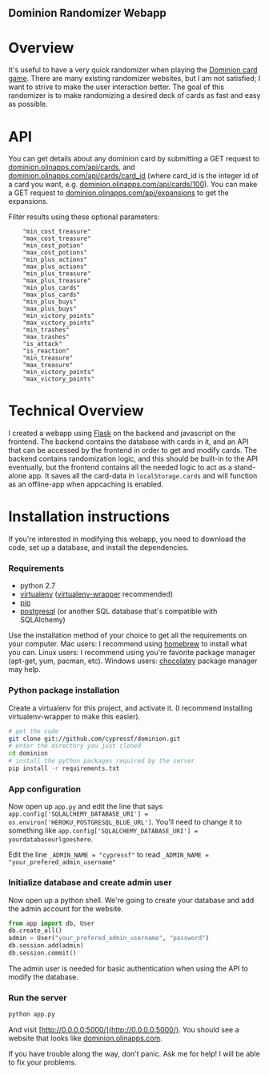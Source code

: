 Dominion Randomizer Webapp
---------------------------

Overview
========
It's useful to have a very quick randomizer when playing the [Dominion card game](http://www.riograndegames.com/games.html?id=278). There are many existing randomizer websites, but I am not satisfied; I want to strive to make the user interaction better. The goal of this randomizer is to make randomizing a desired deck of cards as fast and easy as possible.

API
===
You can get details about any dominion card by submitting a GET request to [dominion.olinapps.com/api/cards](http://dominion.olinapps.com/api/cards), and [dominion.olinapps.com/api/cards/card_id](http://dominion.olinapps.com/api/cards/1) (where card_id is the integer id of a card you want, e.g. [dominion.olinapps.com/api/cards/100](http://dominion.olinapps.com/api/cards/100)). You can make a GET request to [dominion.olinapps.com/api/expansions](http://dominion.olinapps.com/api/expansions) to get the expansions.

Filter results using these optional parameters:

```
    "min_cost_treasure"
    "max_cost_treasure"
    "min_cost_potion"
    "max_cost_potions"
    "min_plus_actions"
    "max_plus_actions"
    "min_plus_treasure"
    "max_plus_treasure"
    "min_plus_cards"
    "max_plus_cards"
    "min_plus_buys"
    "max_plus_buys"
    "min_victory_points"
    "max_victory_points"
    "min_trashes"
    "max_trashes"
    "is_attack"
    "is_reaction"
    "min_treasure"
    "max_treasure"
    "min_victory_points"
    "max_victory_points"
```


Technical Overview
=================
I created a webapp using [Flask](http://flask.pocoo.org/) on the backend and javascript on the frontend. The backend contains the database with cards in it, and an API that can be accessed by the frontend in order to get and modify cards. The backend contains randomization logic, and this should be built-in to the API eventually, but the frontend contains all the needed logic to act as a stand-alone app. It saves all the card-data in `localStorage.cards` and will function as an offline-app when appcaching is enabled.

Installation instructions
=========================
If you're interested in modifying this webapp, you need to download the code, set up a database, and install the dependencies.

### Requirements
*   python 2.7
*   [virtualenv](http://pypi.python.org/pypi/virtualenv) ([virtualenv-wrapper](http://www.doughellmann.com/projects/virtualenvwrapper/) recommended)
*   [pip](http://www.pip-installer.org/en/latest/installing.html)
*   [postgresql](http://www.postgresql.org/download/) (or another SQL database that's compatible with SQLAlchemy)


Use the installation method of your choice to get all the requirements on your computer. Mac users: I recommend using [homebrew](http://mxcl.github.com/homebrew/) to install what you can. Linux users: I recommend using you're favorite package manager (apt-get, yum, pacman, etc). Windows users: [chocolatey](http://chocolatey.org/) package manager may help.


### Python package installation

Create a virtualenv for this project, and activate it. (I recommend installing virtualenv-wrapper to make this easier).

```bash
# get the code
git clone git://github.com/cypressf/dominion.git
# enter the directory you just cloned
cd dominion
# install the python packages required by the server
pip install -r requirements.txt
```


### App configuration
Now open up `app.py` and edit the line that says `app.config['SQLALCHEMY_DATABASE_URI'] = os.environ['HEROKU_POSTGRESQL_BLUE_URL']`. You'll need to change it to something like `app.config['SQLALCHEMY_DATABASE_URI'] = yourdatabaseurlgoeshere`.

Edit the line `_ADMIN_NAME = "cypressf"` to read `_ADMIN_NAME = "your_prefered_admin_username"`

### Initialize database and create admin user
Now open up a python shell. We're going to create your database and add the admin account for the website.
```python
from app import db, User
db.create_all()
admin = User("your_prefered_admin_username", "password")
db.session.add(admin)
db.session.commit()
```

The admin user is needed for basic authentication when using the API to modify the database.

### Run the server
```bash
python app.py
````
And visit [http://0.0.0.0:5000/](http://0.0.0.0:5000/). You should see a website that looks like [dominion.olinapps.com](http://dominion.olinapps.com).

If you have trouble along the way, don't panic. Ask me for help! I will be able to fix your problems.